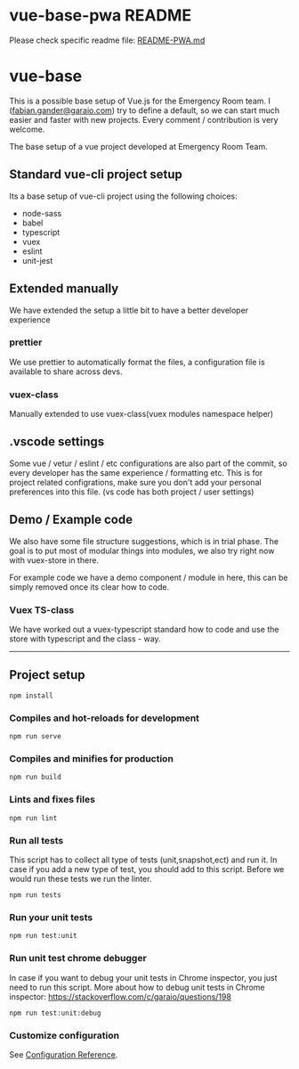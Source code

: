 # vue-base-pwa README

Please check specific readme file: [README-PWA.md](./README-PWA.md)

# vue-base

This is a possible base setup of Vue.js for the Emergency Room team.
I (fabian.gander@garaio.com) try to define a default, so we can start much easier and faster with new projects.
Every comment / contribution is very welcome.

The base setup of a vue project developed at Emergency Room Team.

## Standard vue-cli project setup

Its a base setup of vue-cli project using the following choices:

* node-sass
* babel
* typescript
* vuex
* eslint
* unit-jest

## Extended manually

We have extended the setup a little bit to have a better developer experience

### prettier

We use prettier to automatically format the files, a configuration file is available to share across devs.

### vuex-class

Manually extended to use vuex-class(vuex modules namespace helper)

## .vscode settings

Some vue / vetur / eslint / etc configurations are also part of the commit, so every developer has the same experience / formatting etc.
This is for project related configrations, make sure you don't add your personal preferences into this file. (vs code has both project / user settings)

## Demo / Example code

We also have some file structure suggestions, which is in trial phase.
The goal is to put most of modular things into modules, we also try right now with vuex-store in there.

For example code we have a demo component / module in here, this can be simply removed once its clear how to code.

### Vuex TS-class

We have worked out a vuex-typescript standard how to code and use the store with typescript and the class - way.

---------------------------------------

## Project setup

``` 
npm install
```

### Compiles and hot-reloads for development

``` 
npm run serve
```

### Compiles and minifies for production

``` 
npm run build
```

### Lints and fixes files

``` 
npm run lint
```

### Run all tests

This script has to collect all type of tests (unit,snapshot,ect) and run it.
In case if you add a new type of test, you should add to this script.
Before we would run these tests we run the linter.

``` 
npm run tests
```

### Run your unit tests

``` 
npm run test:unit
```

### Run unit test chrome debugger

In case if you want to debug your unit tests in Chrome inspector, you just need to run this script.
More about how to debug unit tests in Chrome inspector: <https://stackoverflow.com/c/garaio/questions/198>

``` 
npm run test:unit:debug
```

### Customize configuration

See [Configuration Reference](https://cli.vuejs.org/config/).
